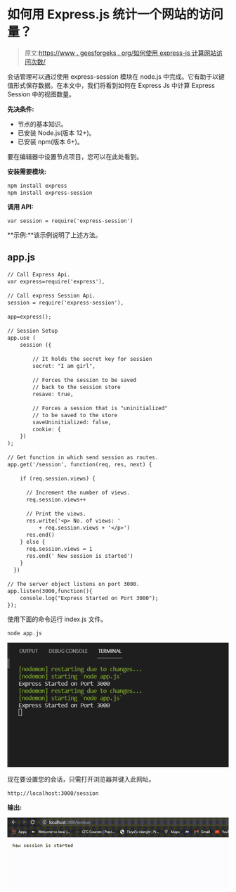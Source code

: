 # 如何用 Express.js 统计一个网站的访问量？

> 原文:[https://www . geesforgeks . org/如何使用 express-js 计算网站访问次数/](https://www.geeksforgeeks.org/how-to-count-number-of-visits-to-a-website-using-express-js/)

会话管理可以通过使用 express-session 模块在 node.js 中完成。它有助于以键值形式保存数据。在本文中，我们将看到如何在 Express Js 中计算 Express Session 中的视图数量。

**先决条件:**

*   节点的基本知识。
*   已安装 Node.js(版本 12+)。
*   已安装 npm(版本 6+)。

要在编辑器中设置节点项目，您可以在此处看到。

**安装需要模块:**

```
npm install express
npm install express-session
```

**调用 API:**

```
var session = require('express-session')
```

**示例:**该示例说明了上述方法。

## app.js

```
// Call Express Api.
var express=require('express'),

// Call express Session Api.
session = require('express-session'),

app=express();

// Session Setup
app.use (
    session ({

        // It holds the secret key for session
        secret: "I am girl",

        // Forces the session to be saved
        // back to the session store
        resave: true,

        // Forces a session that is "uninitialized"
        // to be saved to the store
        saveUninitialized: false,
        cookie: {
    })
);

// Get function in which send session as routes.
app.get('/session', function(req, res, next) {

    if (req.session.views) {

      // Increment the number of views.
      req.session.views++

      // Print the views.
      res.write('<p> No. of views: ' 
          + req.session.views + '</p>') 
      res.end()
    } else {
      req.session.views = 1
      res.end(' New session is started')
    }
  })

// The server object listens on port 3000.
app.listen(3000,function(){
    console.log("Express Started on Port 3000");
});
```

使用下面的命令运行 index.js 文件。

```
node app.js
```

![](img/62d57411bc5c96dafe77efa0c6676afb.png)

现在要设置您的会话，只需打开浏览器并键入此网址。

```
http://localhost:3000/session
```

**输出:**

![](img/9201eaae15313686448d865853967df7.png)